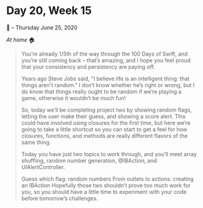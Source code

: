 # Day 20, Week 15
:calendar: – Thursday June 25, 2020 

*At home* :house:

>You’re already 1/5th of the way through the 100 Days of Swift, and you’re still coming back – that’s amazing, and I hope you feel proud that your consistency and persistency are paying off.
>
>Years ago Steve Jobs said, "I believe life is an intelligent thing: that things aren't random.” I don’t know whether he’s right or wrong, but I do know that things really ought to be random if we’re playing a game, otherwise it wouldn’t be much fun!
>
>So, today we’ll be completing project two by showing random flags, letting the user make their guess, and showing a score alert. This could have involved using closures for the first time, but here we’re going to take a little shortcut so you can start to get a feel for how closures, functions, and methods are really different flavors of the same thing.
>
>Today you have just two topics to work through, and you’ll meet array shuffling, random number generation, @IBAction, and UIAlertController.
>
>Guess which flag: random numbers
>From outlets to actions: creating an IBAction
>Hopefully those two shouldn’t prove too much work for you, so you should have a little time to experiment with your code before tomorrow’s challenges.